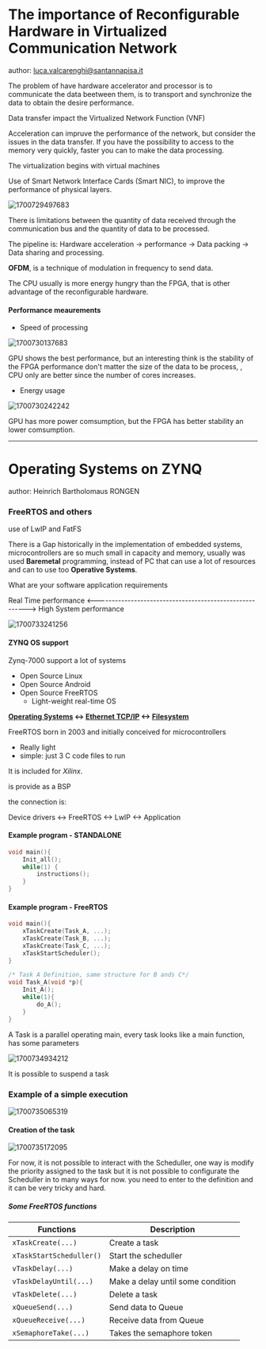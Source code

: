 # The importance of Reconfigurable Hardware in Virtualized Communication Network

author: luca.valcarenghi@santannapisa.it

The problem of have hardware accelerator and processor is to communicate the data beetween them, is to transport and synchronize the data to obtain the desire performance.

Data transfer impact the Virtualized Network Function (VNF) 

Acceleration can impruve the performance of the network, but consider the issues in the data transfer. If you have the possibility to access to the memory very quickly, faster you can to make the data processing.

The virtualization begins with virtual machines

Use of Smart Network Interface Cards (Smart NIC), to improve the performance of physical layers.

![1700729497683](image/Dia_04/1700729497683.png)

There is limitations between the quantity of data received through the communication bus and the quantity of data to be processed.

The pipeline is: Hardware acceleration -> performance -> Data packing -> Data sharing and processing.

**OFDM**, is a technique of modulation in frequency to send data.

The CPU usually is more energy hungry than the FPGA, that is other advantage of the reconfigurable hardware.

#### Performance meaurements

- Speed of processing

![1700730137683](image/Dia_04/1700730137683.png)

GPU shows the best performance, but an interesting think is the stability of the FPGA performance don't matter the size of the data to be process, , CPU only are better since the number of cores increases.

- Energy usage

![1700730242242](image/Dia_04/1700730242242.png)

GPU has more power comsumption, but the FPGA has better stability an lower comsumption.

---

# Operating Systems on ZYNQ

author: Heinrich Bartholomaus RONGEN

### FreeRTOS and others

use of LwIP and FatFS

There is a Gap historically in the implementation of embedded systems, microcontrollers are so much small in capacity and memory, usually was used **Baremetal** programming, instead of PC that can use a lot of resources and can to use too **Operative Systems**.

What are your software application requirements

Real Time performance <--------------------------------------------------------> High System performance

![1700733241256](image/Dia_04/1700733241256.png)

#### ZYNQ OS support

Zynq-7000 support a lot of systems

- Open Source Linux
- Open Source Android
- Open Source FreeRTOS
  - Light-weight real-time OS

**[Operating Systems](https://www.freertos.org) <-> [Ethernet TCP/IP](https://lwip.wikia.com/wiki/LwIP_Wiki) <-> [Filesystem](http://elm-chan.org/fsw/ff/00index_e.html)**

FreeRTOS born in 2003 and initially conceived for microcontrollers

- Really light
- simple: just 3 C code files to run

It is included for *Xilinx*.

is provide as a BSP

the connection is:

Device drivers <-> FreeRTOS <-> LwIP <-> Application

#### Example program - STANDALONE

```c
void main(){
    Init_all();
    while(1) {
        instructions();
    }
}
```


#### Example program - FreeRTOS

```c
void main(){
    xTaskCreate(Task_A, ...);
    xTaskCreate(Task_B, ...);
    xTaskCreate(Task_C, ...);
    xTaskStartScheduler();
}

/* Task A Definition, same structure for B ands C*/
void Task_A(void *p){
    Init_A();
    while(1){
        do_A();
    }
}
```



A Task is a parallel operating main, every task looks like a main function, has some parameters

![1700734934212](image/Dia_04/1700734934212.png)

It is possible to suspend a task

### Example of a simple execution

![1700735065319](image/Dia_04/1700735065319.png)

#### Creation of the task

![1700735172095](image/Dia_04/1700735172095.png)

For now, it is not possible to interact with the Scheduller, one way is modify the priority assigned to the task but it is not possible to configurate the Scheduller in to many ways for now. you need to enter to the definition and it can be very tricky and hard.

##### Some FreeRTOS functions

| Functions                  | Description                       |
| -------------------------- | --------------------------------- |
| `xTaskCreate(...)`       | Create a task                     |
| `xTaskStartScheduller()` | Start the scheduller              |
| `vTaskDelay(...)`        | Make a delay on time              |
| `vTaskDelayUntil(...)`   | Make a delay until some condition |
| `vTaskDelete(...)`       | Delete a task                     |
| `xQueueSend(...)`        | Send data to Queue                |
| `xQueueReceive(...)`     | Receive data from Queue           |
| `xSemaphoreTake(...)`    | Takes the semaphore token         |
